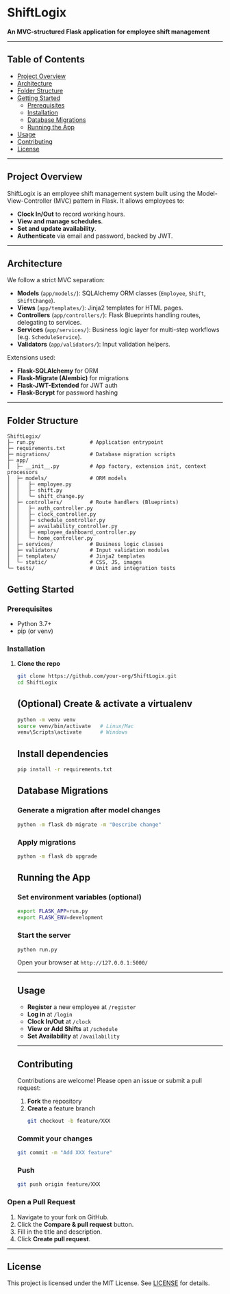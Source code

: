 # ShiftLogix

**An MVC-structured Flask application for employee shift management**

---

## Table of Contents

- [Project Overview](#project-overview)  
- [Architecture](#architecture)  
- [Folder Structure](#folder-structure)  
- [Getting Started](#getting-started)  
  - [Prerequisites](#prerequisites)  
  - [Installation](#installation)  
  - [Database Migrations](#database-migrations)  
  - [Running the App](#running-the-app)  
- [Usage](#usage)  
- [Contributing](#contributing)  
- [License](#license)  

---

## Project Overview

ShiftLogix is an employee shift management system built using the Model-View-Controller (MVC) pattern in Flask. It allows employees to:

- **Clock In/Out** to record working hours.  
- **View and manage schedules**.  
- **Set and update availability**.  
- **Authenticate** via email and password, backed by JWT.

---

## Architecture

We follow a strict MVC separation:

- **Models** (`app/models/`): SQLAlchemy ORM classes (`Employee`, `Shift`, `ShiftChange`).  
- **Views** (`app/templates/`): Jinja2 templates for HTML pages.  
- **Controllers** (`app/controllers/`): Flask Blueprints handling routes, delegating to services.  
- **Services** (`app/services/`): Business logic layer for multi-step workflows (e.g. `ScheduleService`).  
- **Validators** (`app/validators/`): Input validation helpers.  

Extensions used:

- **Flask-SQLAlchemy** for ORM  
- **Flask-Migrate (Alembic)** for migrations  
- **Flask-JWT-Extended** for JWT auth  
- **Flask-Bcrypt** for password hashing

---

## Folder Structure

```text
ShiftLogix/
├─ run.py                  # Application entrypoint
├─ requirements.txt
├─ migrations/             # Database migration scripts
├─ app/
│  ├─ __init__.py          # App factory, extension init, context processors
│  ├─ models/              # ORM models
│  │   ├─ employee.py
│  │   ├─ shift.py
│  │   └─ shift_change.py
│  ├─ controllers/         # Route handlers (Blueprints)
│  │   ├─ auth_controller.py
│  │   ├─ clock_controller.py
│  │   ├─ schedule_controller.py
│  │   ├─ availability_controller.py
│  │   ├─ employee_dashboard_controller.py
│  │   └─ home_controller.py
│  ├─ services/            # Business logic classes
│  ├─ validators/          # Input validation modules
│  ├─ templates/           # Jinja2 templates
│  └─ static/              # CSS, JS, images
└─ tests/                  # Unit and integration tests
```

## Getting Started

### Prerequisites

- Python 3.7+  
- pip (or venv)  

### Installation

1. **Clone the repo**  
   ```bash
   git clone https://github.com/your-org/ShiftLogix.git
   cd ShiftLogix
   ```

   ## (Optional) Create & activate a virtualenv
    
   ```bash
   python -m venv venv
   source venv/bin/activate   # Linux/Mac
   venv\Scripts\activate      # Windows
   ```

   ## Install dependencies

   ```bash
   pip install -r requirements.txt
   ```

   ## Database Migrations
  
   ### Generate a migration after model changes
   ```bash
   python -m flask db migrate -m "Describe change"
   ```
   ### Apply migrations
   ```bash
   python -m flask db upgrade
   ```
   ## Running the App
   ### Set environment variables (optional)
   ```bash
   export FLASK_APP=run.py
   export FLASK_ENV=development
   ```

   ### Start the server
   ```bash
   python run.py
   ```

   Open your browser at `http://127.0.0.1:5000/`
  
   ---
  
   ## Usage
  
   - **Register** a new employee at `/register`
   - **Log in** at `/login`
   - **Clock In/Out** at `/clock`
   - **View or Add Shifts** at `/schedule`
   - **Set Availability** at `/availability`
  
   ---
  
   ## Contributing
  
   Contributions are welcome! Please open an issue or submit a pull request:
  
   1. **Fork** the repository  
   2. **Create** a feature branch  
      ```bash
      git checkout -b feature/XXX
      ```
   ### Commit your changes
   ```bash
   git commit -m "Add XXX feature"
   ```
   
   ### Push
   ```bash
   git push origin feature/XXX
   ```
   
### Open a Pull Request

1. Navigate to your fork on GitHub.  
2. Click the **Compare & pull request** button.  
3. Fill in the title and description.  
4. Click **Create pull request**.

---

## License

This project is licensed under the MIT License. See [LICENSE](LICENSE) for details.  
